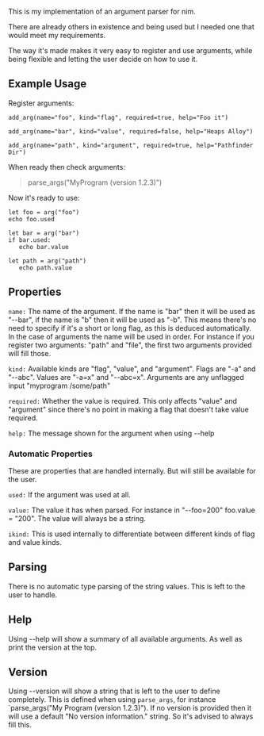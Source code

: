 This is my implementation of an argument parser for nim.

There are already others in existence and being used but I needed one that would meet my requirements.

The way it's made makes it very easy to register and use arguments, while being flexible and letting
the user decide on how to use it.

## Example Usage

Register arguments:
```
add_arg(name="foo", kind="flag", required=true, help="Foo it")

add_arg(name="bar", kind="value", required=false, help="Heaps Alloy")

add_arg(name="path", kind="argument", required=true, help="Pathfinder Dir")
```

When ready then check arguments:
>parse_args("MyProgram (version 1.2.3)")

Now it's ready to use:
```
let foo = arg("foo")
echo foo.used

let bar = arg("bar")
if bar.used:
   echo bar.value

let path = arg("path")
   echo path.value
```

## Properties

`name:` The name of the argument. If the name is "bar" then it will be used as "--bar", if the name is "b" then it will be used as "-b". This means there's no need to specify if it's a short or long flag, as this is deduced automatically. In the case of arguments the name will be used in order. For instance if you register two arguments: "path" and "file", the first two arguments provided will fill those.

`kind:` Available kinds are "flag", "value", and "argument". Flags are "-a" and "--abc". Values are "-a=x" and "--abc=x". Arguments are any unflagged input "myprogram /some/path"

`required:` Whether the value is required. This only affects "value" and "argument" since there's no point in making a flag that doesn't take value required.

`help:` The message shown for the argument when using --help

### Automatic Properties

These are properties that are handled internally. But will still be available for the user.

`used:` If the argument was used at all.

`value:` The value it has when parsed. For instance in "--foo=200" foo.value = "200". The value will always be a string.

`ikind:` This is used internally to differentiate between different kinds of flag and value kinds.

## Parsing

There is no automatic type parsing of the string values. This is left to the user to handle.

## Help

Using --help will show a summary of all available arguments. As well as print the version at the top.

## Version

Using --version will show a string that is left to the user to define completely. This is defined when
using `parse_args`, for instance `parse_args("My Program (version 1.2.3)"). If no version is provided
then it will use a default "No version information." string. So it's advised to always fill this.